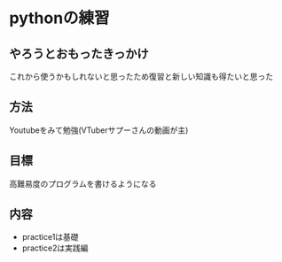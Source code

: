 # pythonの練習

## やろうとおもったきっかけ
これから使うかもしれないと思ったため復習と新しい知識も得たいと思った

## 方法
Youtubeをみて勉強(VTuberサプーさんの動画が主)

## 目標
高難易度のプログラムを書けるようになる

## 内容
- practice1は基礎
- practice2は実践編
